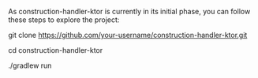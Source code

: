 As construction-handler-ktor is currently in its initial phase, you can follow these steps to explore the project:

git clone https://github.com/your-username/construction-handler-ktor.git

cd construction-handler-ktor

./gradlew run
